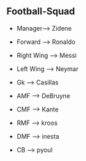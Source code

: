 ## Football-Squad

+ Manager--> Zidene

+ Forward --> Ronaldo

+ Right Wing --> Messi

+ Left Wing --> Neymar

+ Gk --> Casillas   

+ AMF --> DeBruyne

+ CMF --> Kante

+ RMF --> kroos

+ DMF --> inesta

+ CB  --> pyoul